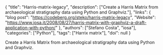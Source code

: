{
  "title": "Harris-matrix-legacy",
  "description": ["Create a Harris Matrix from archaeological stratigraphy data using Python and Graphviz."],
  "links": {
    "blog post": "https://codeberg.org/steko/harris-matrix-legacy",
    "Website": "https://www.iosa.it/2008/08/27/harris-matrix-with-graphviz-a-draft-application-with-python/"
  },
  "authors": ["Stefano Costa", "iosa"],
  "categories": ["Python"],
  "tags": ["Harrix matrix"],
  "doi": null
}

<!-- Generated by csv2md.R – do not edit by hand -->

Create a Harris Matrix from archaeological stratigraphy data using Python and Graphviz.